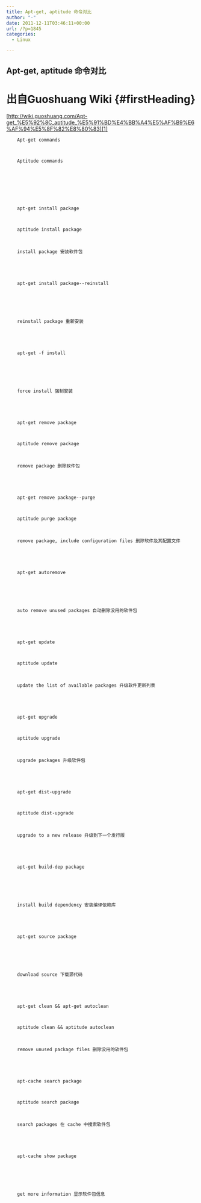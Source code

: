 ```yaml
---
title: Apt-get, aptitude 命令对比
author: "-"
date: 2011-12-11T03:46:11+00:00
url: /?p=1845
categories:
  - Linux

---
```

## Apt-get, aptitude 命令对比
# 出自Guoshuang Wiki {#firstHeading}

[http://wiki.guoshuang.com/Apt-get_%E5%92%8C_aptitude_%E5%91%BD%E4%BB%A4%E5%AF%B9%E6%AF%94%E5%8F%82%E8%80%83][1]


  
  
  
    
      
        Apt-get commands
      
      
      
        Aptitude commands
      
      
      
      
    
    
    
      
        apt-get install package
      
      
      
        aptitude install package
      
      
      
        install package 安装软件包
      
    
    
    
      
        apt-get install package--reinstall
      
      
      
      
      
      
        reinstall package 重新安装
      
    
    
    
      
        apt-get -f install
      
      
      
      
      
      
        force install 强制安装
      
    
    
    
      
        apt-get remove package
      
      
      
        aptitude remove package
      
      
      
        remove package 删除软件包
      
    
    
    
      
        apt-get remove package--purge
      
      
      
        aptitude purge package
      
      
      
        remove package, include configuration files 删除软件及其配置文件
      
    
    
    
      
        apt-get autoremove
      
      
      
      
      
      
        auto remove unused packages 自动删除没用的软件包
      
    
    
    
      
        apt-get update
      
      
      
        aptitude update
      
      
      
        update the list of available packages 升级软件更新列表
      
    
    
    
      
        apt-get upgrade
      
      
      
        aptitude upgrade
      
      
      
        upgrade packages 升级软件包
      
    
    
    
      
        apt-get dist-upgrade
      
      
      
        aptitude dist-upgrade
      
      
      
        upgrade to a new release 升级到下一个发行版
      
    
    
    
      
        apt-get build-dep package
      
      
      
      
      
      
        install build dependency 安装编译依赖库
      
    
    
    
      
        apt-get source package
      
      
      
      
      
      
        download source 下载源代码
      
    
    
    
      
        apt-get clean && apt-get autoclean
      
      
      
        aptitude clean && aptitude autoclean
      
      
      
        remove unused package files 删除没用的软件包
      
    
    
    
      
        apt-cache search package
      
      
      
        aptitude search package
      
      
      
        search packages 在 cache 中搜索软件包
      
    
    
    
      
        apt-cache show package
      
      
      
      
      
      
        get more information 显示软件包信息
      
    
  

 [1]: http://wiki.guoshuang.com/Apt-get_%E5%92%8C_aptitude_%E5%91%BD%E4%BB%A4%E5%AF%B9%E6%AF%94%E5%8F%82%E8%80%83